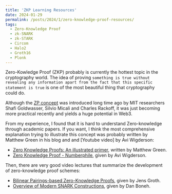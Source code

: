 ```yaml
---
title: 'ZKP Learning Resources'
date: 2024-01-29
permalink: /posts/2024/1/zero-knowledge-proof-resources/
tags:
  - Zero-Knowledge Proof
  - zk-SNARK
  - zk-STARK
  - Circom
  - Halo2
  - Groth16
  - Plonk
---
```


Zero-Kowledge Proof (ZKP) probably is currently the hottest topic in the cryptography world. The idea of proving `something is true without revealing any information apart from the fact that this specific statement is true` is one of the most beautiful thing that cryptography could do.

Although the [ZP concept](http://groups.csail.mit.edu/cis/pubs/shafi/1985-stoc.pdf) was introduced long time ago by MIT researchers Shafi Goldwasser, Silvio Micali and Charles Rackoff, it was just becoming more practical recently and yields a huge potential in Web3. 

From my experience, I found that it is hard to understand Zero-knowledge through academic papers. If you want, I think the most comprehensive explanation trying to illustrate this concept was probably written by Matthew Green in his blog and and [Youtube video] by Avi Wigderson:

- [Zero Knowledge Proofs: An illustrated primer](https://blog.cryptographyengineering.com/2014/11/27/zero-knowledge-proofs-illustrated-primer/), written by Matthew Green.
- [Zero Knowledge Proof - Numberphile](https://www.youtube.com/watch?v=5ovdoxnfFVc&ab_channel=Numberphile2), given by Avi Wigderson.

Then, there are very good video lectures that summarize the development of zero-knowledge proof schemes:

- [Bilinear Pairings-based Zero-Knowledge Proofs](https://www.youtube.com/watch?v=X-z3JYlFdzs&ab_channel=ZKProofStandards), given by Jens Groth.
- [Overview of Modern SNARK Constructions](https://www.youtube.com/watch?v=bGEXYpt3sj0&ab_channel=Blockchain-Web3MOOCs), given by Dan Boneh. 



